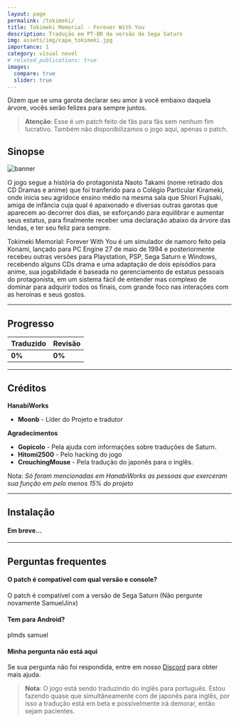 ```yaml
---
layout: page
permalink: /tokimeki/
title: Tokimeki Memorial - Forever With You
description: Tradução em PT-BR da versão de Sega Saturn
img: assets/img/capa_tokimeki.jpg
importance: 1
category: visual novel
# related_publications: true
images:
  compare: true
  slider: true
---
```


Dizem que se uma garota declarar seu amor à você embaixo daquela árvore, vocês serão felizes para sempre juntos.

> **Atenção**: Esse é um patch feito de fãs para fãs sem nenhum fim lucrativo. Também não disponibilizamos o jogo aqui, apenas o patch.


## Sinopse

![banner](https://media.discordapp.net/attachments/928416368813039699/1403903152310452224/Sem_titulo.png?ex=68993e32&is=6897ecb2&hm=0ed89482381087d0871ba868a77f876821c6be66f830983fe29bd97a90b214f4&=&format=webp&quality=lossless)


 O jogo segue a história do protagonista Naoto Takami (nome retirado dos CD Dramas e anime) que foi tranferido para o Colégio Particular Kirameki, onde inicia seu agridoce ensino médio na mesma sala que Shiori Fujisaki, amiga de infância cuja qual é apaixonado e diversas outras garotas que aparecem ao decorrer dos dias, se esforçando para equilibrar e aumentar seus estatus, para finalmente receber uma declaração abaixo da árvore das lendas, e ter seu feliz para sempre.

 Tokimeki Memorial: Forever With You é um simulador de namoro feito pela Konami, lançado para PC Engine 27 de maio de 1994 e posteriormente recebeu outras versões para Playstation, PSP, Sega Saturn e Windows, recebendo alguns CDs drama e uma adaptação de dois episódios para anime, sua jogabilidade é baseada no gerenciamento de estatus pessoais do protagonista, em um sistema fácil de entender mas complexo de dominar para adquirir todos os finais, com grande foco nas interações com as heroínas e seus gostos.
 

---


## Progresso

| Traduzido | Revisão    |
|-----------|------------|
| **0%**  | **0%**   |

---


## Créditos

**HanabiWorks**

- **Moonb** - Líder do Projeto e tradutor

**Agradecimentos**

- **Gopicolo** - Pela ajuda com informações sobre traduções de Saturn.
- **Hitomi2500** - Pelo hacking do jogo
- **CrouchingMouse** - Pela tradução do japonês para o inglês.

Nota: *Só foram mencionadas em HanabiWorks as pessoas que exerceram sua função em pelo menos 15% do projeto*

---


## Instalação

#### Em breve...

---


## Perguntas frequentes

#### O patch é compatível com qual versão e console?
O patch é compatível com a versão de Sega Saturn (Não pergunte novamente SamuelJinx)

#### Tem para Android?
plmds samuel

#### Minha pergunta não está aqui
Se sua pergunta não foi respondida, entre em nosso [Discord](https://discord.com/invite/ATTxJYuTvm) para obter mais ajuda.


> **Nota**: O jogo está sendo traduzindo do inglês para português. Estou fazendo quase que simultâneamente com de japonês para inglês, por isso a tradução está em beta e possívelmente irá demorar, então sejam pacientes. 
